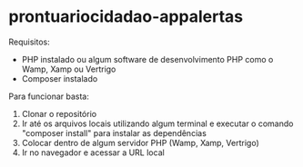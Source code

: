 # prontuariocidadao-appalertas

Requisitos:
- PHP instalado ou algum software de desenvolvimento PHP como o Wamp, Xamp ou Vertrigo
- Composer instalado

Para funcionar basta:
1) Clonar o repositório
2) Ir até os arquivos locais utilizando algum terminal e executar o comando "composer install" para instalar as dependências
3) Colocar dentro de algum servidor PHP (Wamp, Xamp, Vertrigo)
4) Ir no navegador e acessar a URL local
